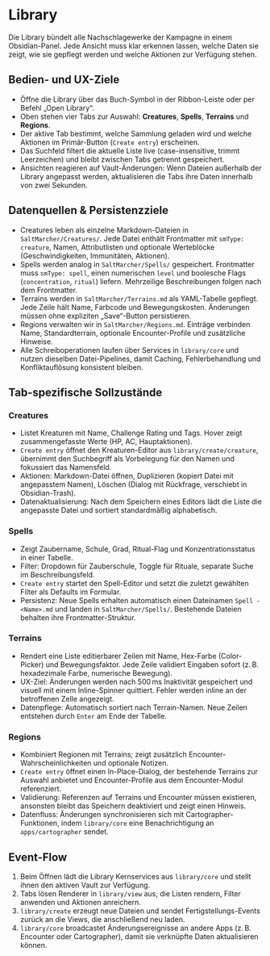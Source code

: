 # Library

Die Library bündelt alle Nachschlagewerke der Kampagne in einem Obsidian-Panel. Jede Ansicht muss klar erkennen lassen, welche Daten sie zeigt, wie sie gepflegt werden und welche Aktionen zur Verfügung stehen.

## Bedien- und UX-Ziele
- Öffne die Library über das Buch-Symbol in der Ribbon-Leiste oder per Befehl „Open Library“.
- Oben stehen vier Tabs zur Auswahl: **Creatures**, **Spells**, **Terrains** und **Regions**.
- Der aktive Tab bestimmt, welche Sammlung geladen wird und welche Aktionen im Primär-Button (`Create entry`) erscheinen.
- Das Suchfeld filtert die aktuelle Liste live (case-insensitive, trimmt Leerzeichen) und bleibt zwischen Tabs getrennt gespeichert.
- Ansichten reagieren auf Vault-Änderungen: Wenn Dateien außerhalb der Library angepasst werden, aktualisieren die Tabs ihre Daten innerhalb von zwei Sekunden.

## Datenquellen & Persistenzziele
- Creatures leben als einzelne Markdown-Dateien in `SaltMarcher/Creatures/`. Jede Datei enthält Frontmatter mit `smType: creature`, Namen, Attributlisten und optionale Werteblöcke (Geschwindigkeiten, Immunitäten, Aktionen).
- Spells werden analog in `SaltMarcher/Spells/` gespeichert. Frontmatter muss `smType: spell`, einen numerischen `level` und boolesche Flags (`concentration`, `ritual`) liefern. Mehrzeilige Beschreibungen folgen nach dem Frontmatter.
- Terrains werden in `SaltMarcher/Terrains.md` als YAML-Tabelle gepflegt. Jede Zeile hält Name, Farbcode und Bewegungskosten. Änderungen müssen ohne expliziten „Save“-Button persistieren.
- Regions verwalten wir in `SaltMarcher/Regions.md`. Einträge verbinden Name, Standardterrain, optionale Encounter-Profile und zusätzliche Hinweise.
- Alle Schreiboperationen laufen über Services in `library/core` und nutzen dieselben Datei-Pipelines, damit Caching, Fehlerbehandlung und Konfliktauflösung konsistent bleiben.

## Tab-spezifische Sollzustände
### Creatures
- Listet Kreaturen mit Name, Challenge Rating und Tags. Hover zeigt zusammengefasste Werte (HP, AC, Hauptaktionen).
- `Create entry` öffnet den Kreaturen-Editor aus `library/create/creature`, übernimmt den Suchbegriff als Vorbelegung für den Namen und fokussiert das Namensfeld.
- Aktionen: Markdown-Datei öffnen, Duplizieren (kopiert Datei mit angepasstem Namen), Löschen (Dialog mit Rückfrage, verschiebt in Obsidian-Trash).
- Datenaktualisierung: Nach dem Speichern eines Editors lädt die Liste die angepasste Datei und sortiert standardmäßig alphabetisch.

### Spells
- Zeigt Zaubername, Schule, Grad, Ritual-Flag und Konzentrationsstatus in einer Tabelle.
- Filter: Dropdown für Zauberschule, Toggle für Rituale, separate Suche im Beschreibungsfeld.
- `Create entry` startet den Spell-Editor und setzt die zuletzt gewählten Filter als Defaults im Formular.
- Persistenz: Neue Spells erhalten automatisch einen Dateinamen `Spell - <Name>.md` und landen in `SaltMarcher/Spells/`. Bestehende Dateien behalten ihre Frontmatter-Struktur.

### Terrains
- Rendert eine Liste editierbarer Zeilen mit Name, Hex-Farbe (Color-Picker) und Bewegungsfaktor. Jede Zeile validiert Eingaben sofort (z. B. hexadezimale Farbe, numerische Bewegung).
- UX-Ziel: Änderungen werden nach 500 ms Inaktivität gespeichert und visuell mit einem Inline-Spinner quittiert. Fehler werden inline an der betroffenen Zelle angezeigt.
- Datenpflege: Automatisch sortiert nach Terrain-Namen. Neue Zeilen entstehen durch `Enter` am Ende der Tabelle.

### Regions
- Kombiniert Regionen mit Terrains; zeigt zusätzlich Encounter-Wahrscheinlichkeiten und optionale Notizen.
- `Create entry` öffnet einen In-Place-Dialog, der bestehende Terrains zur Auswahl anbietet und Encounter-Profile aus dem Encounter-Modul referenziert.
- Validierung: Referenzen auf Terrains und Encounter müssen existieren, ansonsten bleibt das Speichern deaktiviert und zeigt einen Hinweis.
- Datenfluss: Änderungen synchronisieren sich mit Cartographer-Funktionen, indem `library/core` eine Benachrichtigung an `apps/cartographer` sendet.

## Event-Flow
1. Beim Öffnen lädt die Library Kernservices aus `library/core` und stellt ihnen den aktiven Vault zur Verfügung.
2. Tabs lösen Renderer in `library/view` aus, die Listen rendern, Filter anwenden und Aktionen anreichern.
3. `library/create` erzeugt neue Dateien und sendet Fertigstellungs-Events zurück an die Views, die anschließend neu laden.
4. `library/core` broadcastet Änderungsereignisse an andere Apps (z. B. Encounter oder Cartographer), damit sie verknüpfte Daten aktualisieren können.
